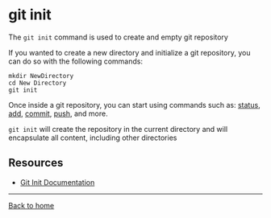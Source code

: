 # git init

The `git init` command is used to create and empty git repository

If you wanted to create a new directory and initialize a git repository, you can do so with the following commands:
```
mkdir NewDirectory
cd New Directory
git init
```
Once inside a git repository, you can start using commands such as:
[status](./status.md),
[add](./add.md),
[commit](./commit.md),
[push](./push.md),
and more.

`git init` will create the repository in the current directory and will encapsulate all content, including other directories

## Resources
- [Git Init Documentation](https://git-scm.com/docs/git-init)

---

[Back to home](../README.md)
